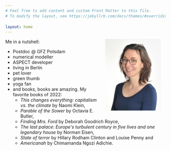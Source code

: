 ```yaml
---
# Feel free to add content and custom Front Matter to this file.
# To modify the layout, see https://jekyllrb.com/docs/themes/#overriding-theme-defaults

layout: home
---
```


<img style="padding: 0 15px; float: right;" src="./myblog/assets/images/Profile_picture_small.jpg" alt="Anne Glerum"
	title="Me :)" width="175" height="226" />
Me in a nutshell:
* Postdoc @ GFZ Potsdam
* numerical modeller
* ASPECT developer
* living in Berlin
* pet lover
* green thumb
* yoga fan
* and books, books are amazing. My favorite books of 2022: 
  * _This changes everything: capitalism vs. the climate_ by Naomi Klein, 
  * _Parable of the Sower_ by Octavia E. Butler,
  * _Finding Mrs. Ford_ by Deborah Goodrich Royce,
  * _The last palace: Europe's turbulent century in five lives and one legendary house_ by Norman Eisen,
  * _State of terror_ by Hillary Rodham Clinton and Louise Penny and
  * _Americanah_ by Chimamanda Ngozi Adichie. 
